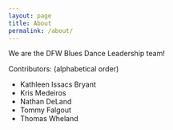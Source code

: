 ```yaml
---
layout: page
title: About
permalink: /about/
---
```


We are the DFW Blues Dance Leadership team!  

Contributors: (alphabetical order)

* Kathleen Issacs Bryant
* Kris Medeiros
* Nathan DeLand
* Tommy Falgout
* Thomas Wheland